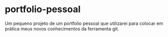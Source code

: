 # portfolio-pessoal
Um pequeno projeto de um portfolio pessoal que utilizarei para colocar em prática meus novos conhecimentos da ferramenta git.
